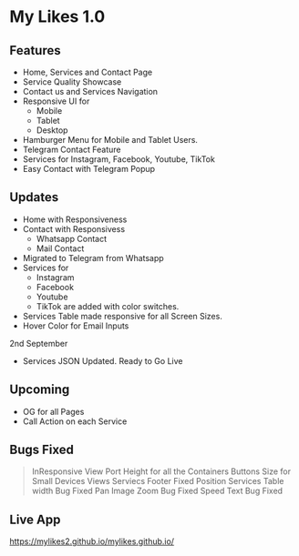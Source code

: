 # My Likes 1.0

## Features
 - Home, Services and Contact Page
 - Service Quality Showcase
 - Contact us and Services Navigation
 - Responsive UI for 
    - Mobile
    - Tablet
    - Desktop
 - Hamburger Menu for Mobile and Tablet Users.
 - Telegram Contact Feature
 - Services for Instagram, Facebook, Youtube, TikTok
 - Easy Contact with Telegram Popup

## Updates
 - Home with Responsiveness
 - Contact with Responsivess
    - Whatsapp Contact
    - Mail Contact
 - Migrated to Telegram from Whatsapp 
 - Services for 
    - Instagram
    - Facebook
    - Youtube
    - TikTok
   are added with color switches.
 - Services Table made responsive for all Screen Sizes.
 - Hover Color for Email Inputs
 
 2nd September
 - Services JSON Updated. Ready to Go Live


## Upcoming
 - OG for all Pages
 - Call Action on each Service

## Bugs Fixed
> InResponsive View Port Height for all the Containers
> Buttons Size for Small Devices Views
> Serviecs Footer Fixed Position
> Services Table width Bug Fixed
> Pan Image Zoom Bug Fixed
> Speed Text Bug Fixed


## Live App
https://mylikes2.github.io/mylikes.github.io/